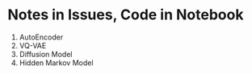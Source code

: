 # Notes in Issues, Code in Notebook

1. AutoEncoder
2. VQ-VAE
3. Diffusion Model
4. Hidden Markov Model
